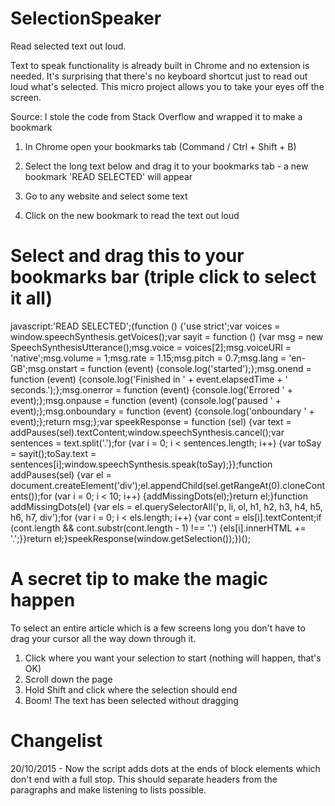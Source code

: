 # SelectionSpeaker
Read selected text out loud.

Text to speak functionality is already built in Chrome and no extension is needed. It's surprising that there's no keyboard shortcut just to read out loud what's selected. This micro project allows you to take your eyes off the screen.

Source: I stole the code from Stack Overflow and wrapped it to make a bookmark

1. In Chrome open your bookmarks tab (Command / Ctrl + Shift + B)

2. Select the long text below and drag it to your bookmarks tab - a new bookmark 'READ SELECTED' will appear

3. Go to any website and select some text

4. Click on the new bookmark to read the text out loud

# Select and drag this to your bookmarks bar (triple click to select it all)

javascript:'READ SELECTED';(function () {'use strict';var voices = window.speechSynthesis.getVoices();var sayit = function () {var msg = new SpeechSynthesisUtterance();msg.voice = voices[2];msg.voiceURI = 'native';msg.volume = 1;msg.rate = 1.15;msg.pitch = 0.7;msg.lang = 'en-GB';msg.onstart = function (event) {console.log('started');};msg.onend = function (event) {console.log('Finished in ' + event.elapsedTime + ' seconds.');};msg.onerror = function (event) {console.log('Errored ' + event);};msg.onpause = function (event) {console.log('paused ' + event);};msg.onboundary = function (event) {console.log('onboundary ' + event);};return msg;};var speekResponse = function (sel) {var text = addPauses(sel).textContent;window.speechSynthesis.cancel();var sentences = text.split('.');for (var i = 0; i < sentences.length; i++) {var toSay = sayit();toSay.text = sentences[i];window.speechSynthesis.speak(toSay);}};function addPauses(sel) {var el = document.createElement('div');el.appendChild(sel.getRangeAt(0).cloneContents());for (var i = 0; i < 10; i++) {addMissingDots(el);}return el;}function addMissingDots(el) {var els = el.querySelectorAll('p, li, ol, h1, h2, h3, h4, h5, h6, h7, div');for (var i = 0; i < els.length; i++) {var cont = els[i].textContent;if (cont.length && cont.substr(cont.length - 1) !== '.') {els[i].innerHTML += '.';}}return el;}speekResponse(window.getSelection());})();

# A secret tip to make the magic happen

To select an entire article which is a few screens long you don't have to drag your cursor all the way down through it.

1. Click where you want your selection to start (nothing will happen, that's OK)
2. Scroll down the page
3. Hold Shift and click where the selection should end
4. Boom! The text has been selected without dragging

# Changelist

20/10/2015 - Now the script adds dots at the ends of block elements which don't end with a full stop. This should separate headers from the paragraphs and make listening to lists possible.